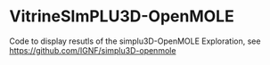 # VitrineSImPLU3D-OpenMOLE
Code to display resutls of the simplu3D-OpenMOLE Exploration, see https://github.com/IGNF/simplu3D-openmole
